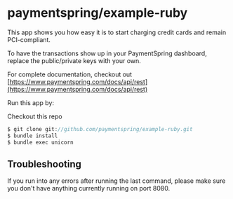 paymentspring/example-ruby
===========================

This app shows you how easy it is to start charging credit cards and remain PCI-compliant.

To have the transactions show up in your PaymentSpring dashboard, replace the public/private keys with your own.

For complete documentation, checkout out [https://www.paymentspring.com/docs/api/rest](https://www.paymentspring.com/docs/api/rest)

Run this app by:

Checkout this repo
```Javascript
$ git clone git://github.com/paymentspring/example-ruby.git
$ bundle install
$ bundle exec unicorn
```

Troubleshooting
-----------------
If you run into any errors after running the last command, please make sure you don't have anything currently running on port 8080.
